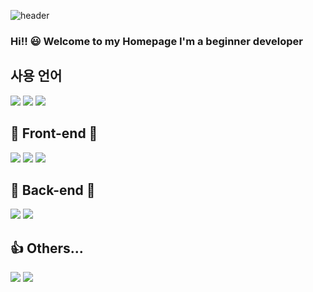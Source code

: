
<!--
**hdsjiw/hdsjiw** is a ✨ _special_ ✨ repository because its `README.md` (this file) appears on your GitHub profile.

Here are some ideas to get you started:

- 🔭 I’m currently working on ...
- 🌱 I’m currently learning ...
- 👯 I’m looking to collaborate on ...
- 🤔 I’m looking for help with ...
- 💬 Ask me about ...
- 📫 How to reach me: ...
- 😄 Pronouns: ...
- ⚡ Fun fact: ...
-->
![header](https://capsule-render.vercel.app/api?type=slice&color=3dd951&fontSize=40)

### Hi!! 😃 Welcome to my Homepage I'm a beginner developer

## 사용 언어
<div>
  <img src="https://img.shields.io/badge/JAVASCRIPT-F7DF1E?style=for-the-badge&logo=python&logoColor=white&style=plastic">
<img src="https://img.shields.io/badge/JAVA-007396?style=for-the-badge&logo=java&logoColor=white&style=plastic">
<img src="https://img.shields.io/badge/PYTHON-3776AB?style=for-the-badge&logo=python&logoColor=white&style=plastic">
</div>

## 🔴 Front-end 🔴
<div>
<img src="https://img.shields.io/badge/CSS-1572B6?style=for-the-badge&logo=python&logoColor=white&style=plastic">
<img src="https://img.shields.io/badge/React-61DAFB?style=for-the-badge&logo=react&logoColor=white&style=plastic">
<img src="https://img.shields.io/badge/TypeScript-3178C6?style=for-the-badge&logo=react&logoColor=white&style=plastic">
</div>

## 💙 Back-end 💙
<div>
<img src="https://img.shields.io/badge/Spring-6DB33F?style=for-the-badge&logo=react&logoColor=white&style=plastic">
<img src="https://img.shields.io/badge/MySQL-4479A1?style=for-the-badge&logo=react&logoColor=white&style=plastic">
</div>

## 👍 Others...
<div>
<img src="https://img.shields.io/badge/github-181717?style=for-the-badge&logo=github&logoColor=white&style=plastic">
<img src="https://img.shields.io/badge/aws-232F3E?style=for-the-badge&logo=aws&logoColor=white&style=plastic">
</div>

<br/><br/><br/>
